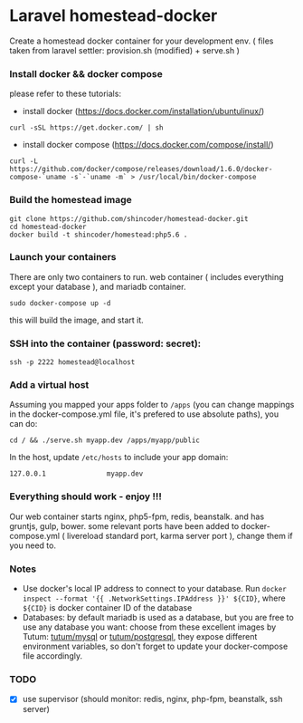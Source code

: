 # Laravel homestead-docker
Create a homestead docker container for your development env. ( files taken from laravel settler: provision.sh (modified) + serve.sh )

### Install docker && docker compose
please refer to these tutorials:
* install docker (https://docs.docker.com/installation/ubuntulinux/)
```shell
curl -sSL https://get.docker.com/ | sh
```
* install docker compose (https://docs.docker.com/compose/install/)
```shell
curl -L https://github.com/docker/compose/releases/download/1.6.0/docker-compose-`uname -s`-`uname -m` > /usr/local/bin/docker-compose
```

### Build the homestead image
```shell
git clone https://github.com/shincoder/homestead-docker.git
cd homestead-docker
docker build -t shincoder/homestead:php5.6 .
```

### Launch your containers
There are only two containers to run. web container ( includes everything except your database ), and mariadb container.
```shell
sudo docker-compose up -d
```
this will build the image, and start it.

### SSH into the container (password: secret):
```shell
ssh -p 2222 homestead@localhost
```

### Add a virtual host
Assuming you mapped your apps folder to ```/apps``` (you can change mappings in the docker-compose.yml file, it's prefered to use absolute paths), you can do:
```shell
cd / && ./serve.sh myapp.dev /apps/myapp/public
```
In the host, update ``` /etc/hosts ``` to include your app domain:
```shell
127.0.0.1               myapp.dev
```

### Everything should work - enjoy !!!
Our web container starts nginx, php5-fpm, redis, beanstalk. and has gruntjs, gulp, bower.
some relevant ports have been added to docker-compose.yml ( livereload standard port, karma server port ), change them if you need to.

### Notes
- Use docker's local IP address to connect to your database. Run `docker inspect --format '{{ .NetworkSettings.IPAddress }}' ${CID}`, where `${CID}` is docker container ID of the database
- Databases: by default mariadb is used as a database, but you are free to use any database you want: choose from these excellent images by Tutum: [tutum/mysql](https://github.com/tutumcloud/mysql) or [tutum/postgresql](https://github.com/tutumcloud/postgresql), they expose different environment variables, so don't forget to update your docker-compose file accordingly.


### TODO
- [x] use supervisor (should monitor: redis, nginx, php-fpm, beanstalk, ssh server)
